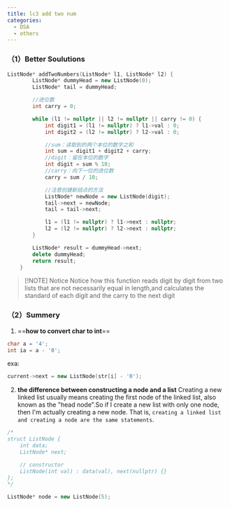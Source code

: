 ```yaml
---
title: lc3 add two num
categories:
  - DSA
  - others
---
```

### （1）Better Soulutions

```cpp
ListNode* addTwoNumbers(ListNode* l1, ListNode* l2) {
        ListNode* dummyHead = new ListNode(0);
        ListNode* tail = dummyHead;

	    //进位数
        int carry = 0;

        while (l1 != nullptr || l2 != nullptr || carry != 0) {
            int digit1 = (l1 != nullptr) ? l1->val : 0;
            int digit2 = (l2 != nullptr) ? l2->val : 0;

			//sum：读取到的两个本位的数字之和
            int sum = digit1 + digit2 + carry;
            //digit：留在本位的数字
            int digit = sum % 10;
            //carry：向下一位的进位数
            carry = sum / 10;

			//注意创建新结点的方法
            ListNode* newNode = new ListNode(digit);
            tail->next = newNode;
            tail = tail->next;

            l1 = (l1 != nullptr) ? l1->next : nullptr;
            l2 = (l2 != nullptr) ? l2->next : nullptr;
        }

        ListNode* result = dummyHead->next;
        delete dummyHead;
        return result;
    }
```

> [!NOTE] Notice
Notice how this function reads digit by digit from two lists that are not necessarily equal in length,and calculates the standard of each digit and the carry to the next digit


### （2）Summery
1. ==**how to convert char to int**==
```cpp
char a = '4';
int ia = a - '0';
```
exa:
```cpp
current->next = new ListNode(str[i] - '0');
```

2. **the difference between constructing a node and a list**
Creating a new linked list usually means creating the first node of the linked list, also known as the "head node".So if I create a new list with only one node, then I'm actually creating a new node.
That is, `creating a linked list and creating a node are the same statements`.
```cpp
/*
struct ListNode {
    int data;
    ListNode* next;

    // constructor
    ListNode(int val) : data(val), next(nullptr) {}
};
*/

ListNode* node = new ListNode(5);

```
